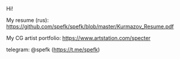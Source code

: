 Hi!

My resume (rus): https://github.com/spefk/spefk/blob/master/Kurmazov_Resume.pdf

My CG artist portfolio: https://www.artstation.com/specter


telegram: @spefk (https://t.me/spefk)
